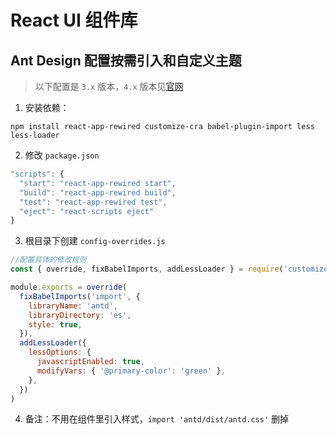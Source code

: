 # React UI 组件库

## Ant Design 配置按需引入和自定义主题

> 以下配置是 `3.x` 版本，`4.x` 版本见[官网](https://3x.ant.design/index-cn)

1. 安装依赖：

```
npm install react-app-rewired customize-cra babel-plugin-import less less-loader
```

2. 修改 `package.json`

```js
"scripts": {
  "start": "react-app-rewired start",
  "build": "react-app-rewired build",
  "test": "react-app-rewired test",
  "eject": "react-scripts eject"
}
```

3. 根目录下创建 `config-overrides.js`

```js
//配置具体的修改规则
const { override, fixBabelImports, addLessLoader } = require('customize-cra')

module.exports = override(
  fixBabelImports('import', {
    libraryName: 'antd',
    libraryDirectory: 'es',
    style: true,
  }),
  addLessLoader({
    lessOptions: {
      javascriptEnabled: true,
      modifyVars: { '@primary-color': 'green' },
    },
  })
)
```

4. 备注：不用在组件里引入样式，`import 'antd/dist/antd.css'` 删掉
